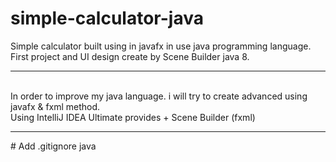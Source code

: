 # simple-calculator-java

Simple calculator built using in javafx in use java programming language.</br>
First project and UI design create by Scene Builder java 8.
<hr>
<br>
In order to improve my java language. i will try to create advanced using javafx & fxml method.<br/>
 Using IntelliJ IDEA Ultimate provides + Scene Builder (fxml)
<hr>
# Add .gitignore
java
